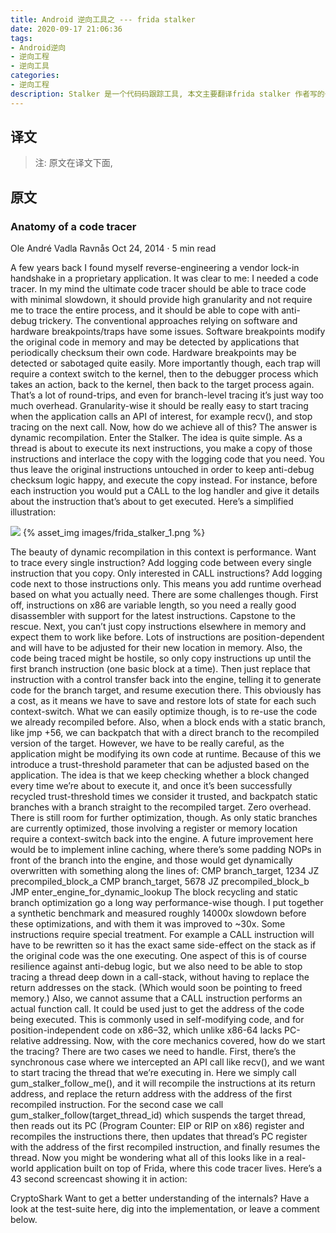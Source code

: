 ```yaml
---
title: Android 逆向工具之 --- frida stalker
date: 2020-09-17 21:06:36
tags:
- Android逆向
- 逆向工程
- 逆向工具
categories:
- 逆向工程
description: Stalker 是一个代码码跟踪工具, 本文主要翻译frida stalker 作者写的一篇blog。
---
```


## 译文
> 注: 原文在译文下面, 


## 原文

### Anatomy of a code tracer

Ole André Vadla Ravnås Oct 24, 2014 · 5 min read

A few years back I found myself reverse-engineering a vendor lock-in handshake in a proprietary application. It was clear to me: I needed a code tracer.
In my mind the ultimate code tracer should be able to trace code with minimal slowdown, it should provide high granularity and not require me to trace the entire process, and it should be able to cope with anti-debug trickery. The conventional approaches relying on software and hardware breakpoints/traps have some issues. Software breakpoints modify the original code in memory and may be detected by applications that periodically checksum their own code. Hardware breakpoints may be detected or sabotaged quite easily. More importantly though, each trap will require a context switch to the kernel, then to the debugger process which takes an action, back to the kernel, then back to the target process again. That’s a lot of round-trips, and even for branch-level tracing it’s just way too much overhead. Granularity-wise it should be really easy to start tracing when the application calls an API of interest, for example recv(), and stop tracing on the next call. Now, how do we achieve all of this? The answer is dynamic recompilation. Enter the Stalker.
The idea is quite simple. As a thread is about to execute its next instructions, you make a copy of those instructions and interlace the copy with the logging code that you need. You thus leave the original instructions untouched in order to keep anti-debug checksum logic happy, and execute the copy instead. For instance, before each instruction you would put a CALL to the log handler and give it details about the instruction that’s about to get executed.
Here’s a simplified illustration:

![](images/frida_stalker_1.png)
{% asset_img images/frida_stalker_1.png %}

The beauty of dynamic recompilation in this context is performance. Want to trace every single instruction? Add logging code between every single instruction that you copy. Only interested in CALL instructions? Add logging code next to those instructions only. This means you add runtime overhead based on what you actually need.
There are some challenges though. First off, instructions on x86 are variable length, so you need a really good disassembler with support for the latest instructions. Capstone to the rescue. Next, you can’t just copy instructions elsewhere in memory and expect them to work like before. Lots of instructions are position-dependent and will have to be adjusted for their new location in memory. Also, the code being traced might be hostile, so only copy instructions up until the first branch instruction (one basic block at a time). Then just replace that instruction with a control transfer back into the engine, telling it to generate code for the branch target, and resume execution there.
This obviously has a cost, as it means we have to save and restore lots of state for each such context-switch. What we can easily optimize though, is to re-use the code we already recompiled before. Also, when a block ends with a static branch, like jmp +56, we can backpatch that with a direct branch to the recompiled version of the target. However, we have to be really careful, as the application might be modifying its own code at runtime. Because of this we introduce a trust-threshold parameter that can be adjusted based on the application. The idea is that we keep checking whether a block changed every time we’re about to execute it, and once it’s been successfully recycled trust-threshold times we consider it trusted, and backpatch static branches with a branch straight to the recompiled target. Zero overhead.
There is still room for further optimization, though. As only static branches are currently optimized, those involving a register or memory location require a context-switch back into the engine. A future improvement here would be to implement inline caching, where there’s some padding NOPs in front of the branch into the engine, and those would get dynamically overwritten with something along the lines of:
CMP branch_target, 1234
JZ precompiled_block_a
CMP branch_target, 5678
JZ precompiled_block_b
<NOP-padding for future cache entries>
JMP enter_engine_for_dynamic_lookup
The block recycling and static branch optimization go a long way performance-wise though. I put together a synthetic benchmark and measured roughly 14000x slowdown before these optimizations, and with them it was improved to ~30x.
Some instructions require special treatment. For example a CALL instruction will have to be rewritten so it has the exact same side-effect on the stack as if the original code was the one executing. One aspect of this is of course resilience against anti-debug logic, but we also need to be able to stop tracing a thread deep down in a call-stack, without having to replace the return addresses on the stack. (Which would soon be pointing to freed memory.) Also, we cannot assume that a CALL instruction performs an actual function call. It could be used just to get the address of the code being executed. This is commonly used in self-modifying code, and for position-independent code on x86–32, which unlike x86-64 lacks PC-relative addressing.
Now, with the core mechanics covered, how do we start the tracing? There are two cases we need to handle. First, there’s the synchronous case where we intercepted an API call like recv(), and we want to start tracing the thread that we’re executing in. Here we simply call gum_stalker_follow_me(), and it will recompile the instructions at its return address, and replace the return address with the address of the first recompiled instruction. For the second case we call gum_stalker_follow(target_thread_id) which suspends the target thread, then reads out its PC (Program Counter: EIP or RIP on x86) register and recompiles the instructions there, then updates that thread’s PC register with the address of the first recompiled instruction, and finally resumes the thread.
Now you might be wondering what all of this looks like in a real-world application built on top of Frida, where this code tracer lives. Here’s a 43 second screencast showing it in action:

CryptoShark
Want to get a better understanding of the internals? Have a look at the test-suite here, dig into the implementation, or leave a comment below.

